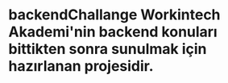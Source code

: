 # backendChallange Workintech Akademi'nin backend konuları bittikten sonra sunulmak için hazırlanan projesidir. 
